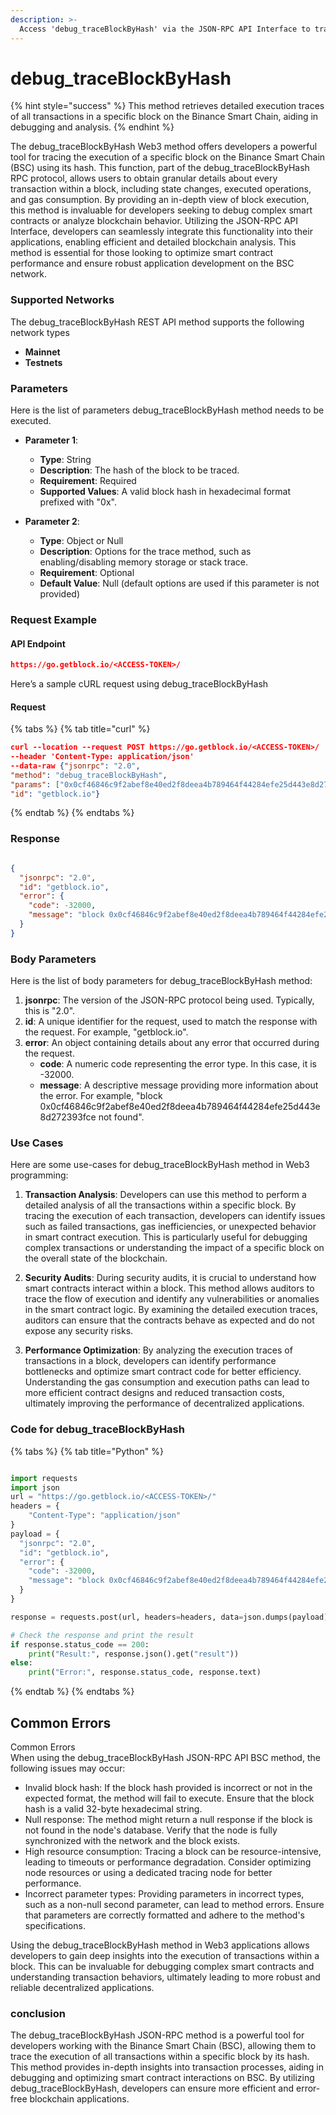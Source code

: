 ```yaml
---
description: >-
  Access 'debug_traceBlockByHash' via the JSON-RPC API Interface to trace BSC blocks using their hash for in-depth debugging.
---
```


# debug_traceBlockByHash

{% hint style="success" %}
This method retrieves detailed execution traces of all transactions in a specific block on the Binance Smart Chain, aiding in debugging and analysis.&#x20;
{% endhint %}

The debug_traceBlockByHash Web3 method offers developers a powerful tool for tracing the execution of a specific block on the Binance Smart Chain (BSC) using its hash. This function, part of the debug_traceBlockByHash RPC protocol, allows users to obtain granular details about every transaction within a block, including state changes, executed operations, and gas consumption. By providing an in-depth view of block execution, this method is invaluable for developers seeking to debug complex smart contracts or analyze blockchain behavior. Utilizing the JSON-RPC API Interface, developers can seamlessly integrate this functionality into their applications, enabling efficient and detailed blockchain analysis. This method is essential for those looking to optimize smart contract performance and ensure robust application development on the BSC network.

### Supported Networks

The debug_traceBlockByHash REST API method supports the following network types
- **Mainnet**
- **Testnets**

### Parameters

Here is the list of parameters debug_traceBlockByHash method needs to be executed.

- **Parameter 1**: 
  - **Type**: String
  - **Description**: The hash of the block to be traced.
  - **Requirement**: Required
  - **Supported Values**: A valid block hash in hexadecimal format prefixed with "0x".

- **Parameter 2**: 
  - **Type**: Object or Null
  - **Description**: Options for the trace method, such as enabling/disabling memory storage or stack trace.
  - **Requirement**: Optional
  - **Default Value**: Null (default options are used if this parameter is not provided)

### Request Example

#### API Endpoint

```json
https://go.getblock.io/<ACCESS-TOKEN>/
```
Here’s a sample cURL request using debug_traceBlockByHash

#### Request

{% tabs %}
{% tab title="curl" %}
```json
curl --location --request POST https://go.getblock.io/<ACCESS-TOKEN>/
--header 'Content-Type: application/json' 
--data-raw {"jsonrpc": "2.0",
"method": "debug_traceBlockByHash",
"params": ["0x0cf46846c9f2abef8e40ed2f8deea4b789464f44284efe25d443e8d272393fce", null],
"id": "getblock.io"}
```
{% endtab %}
{% endtabs %}

### Response


```json

{
  "jsonrpc": "2.0",
  "id": "getblock.io",
  "error": {
    "code": -32000,
    "message": "block 0x0cf46846c9f2abef8e40ed2f8deea4b789464f44284efe25d443e8d272393fce not found"
  }
}

```

### Body Parameters

Here is the list of body parameters for debug_traceBlockByHash method:

1. **jsonrpc**: The version of the JSON-RPC protocol being used. Typically, this is "2.0".
2. **id**: A unique identifier for the request, used to match the response with the request. For example, "getblock.io".
3. **error**: An object containing details about any error that occurred during the request.
   - **code**: A numeric code representing the error type. In this case, it is -32000.
   - **message**: A descriptive message providing more information about the error. For example, "block 0x0cf46846c9f2abef8e40ed2f8deea4b789464f44284efe25d443e8d272393fce not found".

### Use Cases

Here are some use-cases for debug_traceBlockByHash method in Web3 programming:

1. **Transaction Analysis**: Developers can use this method to perform a detailed analysis of all the transactions within a specific block. By tracing the execution of each transaction, developers can identify issues such as failed transactions, gas inefficiencies, or unexpected behavior in smart contract execution. This is particularly useful for debugging complex transactions or understanding the impact of a specific block on the overall state of the blockchain.

2. **Security Audits**: During security audits, it is crucial to understand how smart contracts interact within a block. This method allows auditors to trace the flow of execution and identify any vulnerabilities or anomalies in the smart contract logic. By examining the detailed execution traces, auditors can ensure that the contracts behave as expected and do not expose any security risks.

3. **Performance Optimization**: By analyzing the execution traces of transactions in a block, developers can identify performance bottlenecks and optimize smart contract code for better efficiency. Understanding the gas consumption and execution paths can lead to more efficient contract designs and reduced transaction costs, ultimately improving the performance of decentralized applications.

### Code for debug_traceBlockByHash

{% tabs %}
{% tab title="Python" %}
```python

import requests
import json
url = "https://go.getblock.io/<ACCESS-TOKEN>/"
headers = {
    "Content-Type": "application/json"
}
payload = {
  "jsonrpc": "2.0",
  "id": "getblock.io",
  "error": {
    "code": -32000,
    "message": "block 0x0cf46846c9f2abef8e40ed2f8deea4b789464f44284efe25d443e8d272393fce not found"
  }
}

response = requests.post(url, headers=headers, data=json.dumps(payload))

# Check the response and print the result
if response.status_code == 200:
    print("Result:", response.json().get("result"))
else:
    print("Error:", response.status_code, response.text)

```
{% endtab %}
{% endtabs %}

## Common Errors

Common Errors  
When using the debug_traceBlockByHash JSON-RPC API BSC method, the following issues may occur:  
- Invalid block hash: If the block hash provided is incorrect or not in the expected format, the method will fail to execute. Ensure that the block hash is a valid 32-byte hexadecimal string.  
- Null response: The method might return a null response if the block is not found in the node's database. Verify that the node is fully synchronized with the network and the block exists.  
- High resource consumption: Tracing a block can be resource-intensive, leading to timeouts or performance degradation. Consider optimizing node resources or using a dedicated tracing node for better performance.  
- Incorrect parameter types: Providing parameters in incorrect types, such as a non-null second parameter, can lead to method errors. Ensure that parameters are correctly formatted and adhere to the method's specifications.  

Using the debug_traceBlockByHash method in Web3 applications allows developers to gain deep insights into the execution of transactions within a block. This can be invaluable for debugging complex smart contracts and understanding transaction behaviors, ultimately leading to more robust and reliable decentralized applications.

### conclusion

The debug_traceBlockByHash JSON-RPC method is a powerful tool for developers working with the Binance Smart Chain (BSC), allowing them to trace the execution of all transactions within a specific block by its hash. This method provides in-depth insights into transaction processes, aiding in debugging and optimizing smart contract interactions on BSC. By utilizing debug_traceBlockByHash, developers can ensure more efficient and error-free blockchain applications.
